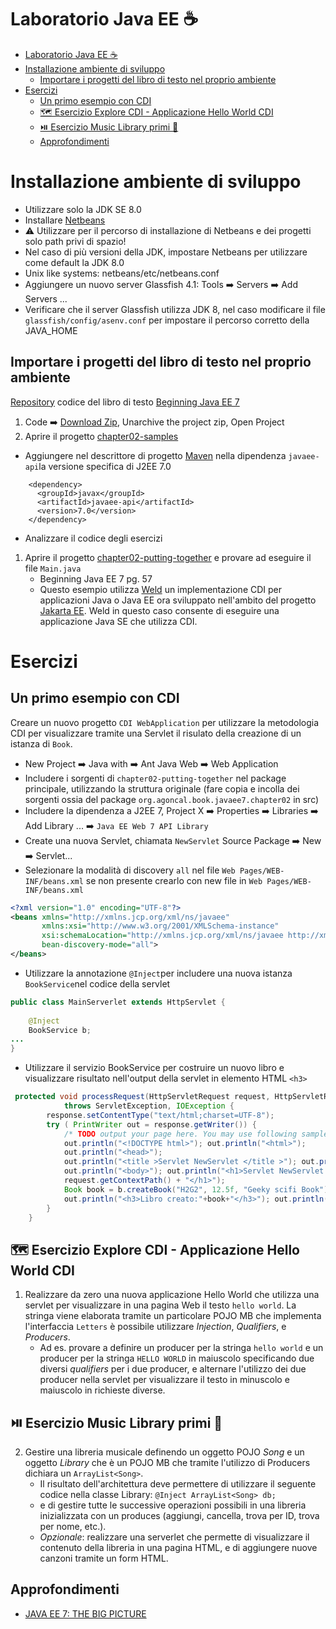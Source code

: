 # Laboratorio Java EE ☕
- [Laboratorio Java EE ☕](#laboratorio-java-ee-)
- [Installazione ambiente di sviluppo](#installazione-ambiente-di-sviluppo)
  - [Importare i progetti del libro di testo nel proprio ambiente](#importare-i-progetti-del-libro-di-testo-nel-proprio-ambiente)
- [Esercizi](#esercizi)
  - [Un primo esempio con CDI](#un-primo-esempio-con-cdi)
  - [🗺️ Esercizio Explore CDI - Applicazione Hello World CDI](#️-esercizio-explore-cdi---applicazione-hello-world-cdi)
  - [⏯️ Esercizio Music Library primi 👣](#️-esercizio-music-library-primi-)
  - [Approfondimenti](#approfondimenti)

# Installazione ambiente di sviluppo
- Utilizzare solo la JDK SE 8.0
- Installare [Netbeans](https://netbeans.apache.org/download/nb15/)
- ⚠️ Utilizzare per il percorso di installazione di Netbeans e dei progetti solo path privi di spazio!
- Nel caso di più versioni della JDK, impostare Netbeans per utilizzare come default la JDK 8.0
- Unix like systems: netbeans/etc/netbeans.conf
- Aggiungere un nuovo server Glassfish 4.1: Tools ➡️ Servers ➡️ Add Servers ...
- Verificare che il server Glassfish utilizza JDK 8, nel caso modificare il file ```glassfish/config/asenv.conf``` per impostare il percorso corretto della JAVA_HOME





## Importare i progetti del libro di testo nel proprio ambiente 

[Repository](https://github.com/Apress/beg-java-ee-7) codice  del libro di testo [Beginning Java EE 7](https://link.springer.com/book/10.1007/978-1-4302-4627-5) 
  
1. Code ➡️ [Download Zip](https://github.com/Apress/beg-java-ee-7),  Unarchive the project zip, Open Project  
2. Aprire il progetto [chapter02-samples](https://github.com/Apress/beg-java-ee-7/tree/master/agoncal-book-javaee7-master/chapter02/chapter02-samples)
  - Aggiungere nel descrittore di progetto [Maven](https://maven.apache.org/) nella dipendenza ```javaee-api```la versione specifica di J2EE 7.0 
  ```maven 
      <dependency>
        <groupId>javax</groupId>
        <artifactId>javaee-api</artifactId>
        <version>7.0</version>
      </dependency> 
   ```
   - Analizzare il codice degli esercizi
1. Aprire il progetto [chapter02-putting-together](https://github.com/Apress/beg-java-ee-7/tree/master/agoncal-book-javaee7-master/chapter02/chapter02-putting-together) e provare ad eseguire il file ```Main.java```
   - Beginning Java EE 7 pg. 57 
   - Questo esempio utilizza [Weld](https://weld.cdi-spec.org/) un implementazione CDI per applicazioni Java o Java EE ora sviluppato nell'ambito del progetto [Jakarta EE](https://jakarta.ee/). Weld in questo caso consente di eseguire una applicazione Java SE che utilizza CDI.
  
# Esercizi

## Un primo esempio con CDI
Creare un nuovo progetto ```CDI WebApplication``` per utilizzare la metodologia CDI per visualizzare tramite una Servlet il risulato della creazione di un istanza di ```Book```.
- New Project ➡️ Java with ➡️ Ant Java Web ➡️ Web Application
- Includere i sorgenti di `chapter02-putting-together` nel package principale, utilizzando la struttura originale (fare copia e incolla dei sorgenti ossia del package `org.agoncal.book.javaee7.chapter02` in src)
- Includere la dipendenza a J2EE 7, Project X ➡️ Properties ➡️ Libraries ➡️ Add Library ... ➡️ `Java EE Web 7 API Library`
- Create una nuova Servlet, chiamata ```NewServlet``` Source Package ➡️ New ➡️ Servlet... 
- Selezionare la modalità di discovery ``all`` nel file ```Web Pages/WEB-INF/beans.xml``` se non presente crearlo con new file in ```Web Pages/WEB-INF/beans.xml```
```xml
<?xml version="1.0" encoding="UTF-8"?>
<beans xmlns="http://xmlns.jcp.org/xml/ns/javaee"
       xmlns:xsi="http://www.w3.org/2001/XMLSchema-instance"
       xsi:schemaLocation="http://xmlns.jcp.org/xml/ns/javaee http://xmlns.jcp.org/xml/ns/javaee/beans_1_1.xsd"
       bean-discovery-mode="all">
</beans>
```
- Utilizzare la annotazione ```@Inject```per includere una nuova istanza ```BookService```nel codice della servlet
```java
public class MainServerlet extends HttpServlet {
    
    @Inject
    BookService b;
...
}
```
- Utilizzare il servizio BookService per costruire un nuovo libro e visualizzare risultato nell'output della servlet in elemento HTML `<h3>`
```java
 protected void processRequest(HttpServletRequest request, HttpServletResponse response)
            throws ServletException, IOException {
        response.setContentType("text/html;charset=UTF-8");
        try ( PrintWriter out = response.getWriter()) {
            /* TODO output your page here. You may use following sample code. */
            out.println("<!DOCTYPE html>"); out.println("<html>");
            out.println("<head>");
            out.println("<title >Servlet NewServlet </title >"); out.println("</head>");
            out.println("<body>"); out.println("<h1>Servlet NewServlet at " +
            request.getContextPath() + "</h1>");
            Book book = b.createBook("H2G2", 12.5f, "Geeky scifi Book");
            out.println("<h3>Libro creato:"+book+"</h3>"); out.println("</body>"); out.println("</html>");
        }
    }
```
## 🗺️ Esercizio Explore CDI - Applicazione Hello World CDI
1. Realizzare da zero una nuova applicazione Hello World che utilizza una servlet per visualizzare in una pagina Web il testo `hello world`. La stringa viene elaborata tramite un particolare POJO MB che implementa l'interfaccia `Letters` è possibile utilizzare _Injection_, _Qualifiers_, e _Producers_.  
   - Ad es. provare a definire un producer per la stringa `hello world` e un producer per la stringa `HELLO WORLD` in maiuscolo specificando due diversi _qualifiers_ per i due producer, e alternare l'utilizzo dei due producer nella servlet per visualizzare il testo in minuscolo e maiuscolo in richieste diverse.

## ⏯️ Esercizio Music Library primi 👣
2. Gestire una libreria musicale definendo un oggetto POJO _Song_ e un oggetto _Library_ che è un POJO MB che tramite l'utilizzo di Producers dichiara un `ArrayList<Song>`. 
   - Il risultato dell'architettura deve permettere di utilizzare il seguente codice nella classe Library: `@Inject ArrayList<Song> db;`
   - e di gestire tutte le successive operazioni possibili in una libreria inizializzata con un produces (aggiungi, cancella, trova per ID, trova per nome, etc.).
   - _Opzionale_: realizzare una serverlet che permette di visualizzare il contenuto della libreria in una pagina HTML, e di aggiungere nuove canzoni tramite un form HTML.

## Approfondimenti 
- [JAVA EE 7: THE BIG PICTURE](https://tomylab.wordpress.com/2016/06/18/java-ee-7-the-big-picture/)

